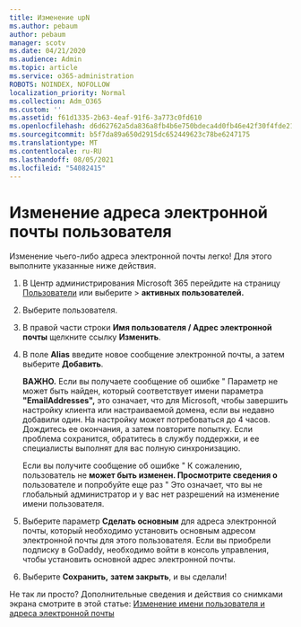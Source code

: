 ```yaml
---
title: Изменение upN
ms.author: pebaum
author: pebaum
manager: scotv
ms.date: 04/21/2020
ms.audience: Admin
ms.topic: article
ms.service: o365-administration
ROBOTS: NOINDEX, NOFOLLOW
localization_priority: Normal
ms.collection: Adm_O365
ms.custom: ''
ms.assetid: f61d1335-2b63-4eaf-91f6-3a773c0fd610
ms.openlocfilehash: d6d62762a5da836a8fb4b6e750bdeca4d0fb46e42f30f4fde2183550e5d2210f
ms.sourcegitcommit: b5f7da89a650d2915dc652449623c78be6247175
ms.translationtype: MT
ms.contentlocale: ru-RU
ms.lasthandoff: 08/05/2021
ms.locfileid: "54082415"
---
```

# <a name="change-a-users-email-address"></a>Изменение адреса электронной почты пользователя

Изменение чьего-либо адреса электронной почты легко! Для этого выполните указанные ниже действия.
  
1. В Центр администрирования Microsoft 365 перейдите на страницу [Пользователи](https://go.microsoft.com/fwlink/p/?linkid=834822) или выберите  \> **активных пользователей.**
    
2. Выберите пользователя.
    
3. В правой части строки **Имя пользователя / Адрес электронной почты** щелкните ссылку **Изменить**.
    
4. В поле **Alias** введите новое сообщение электронной почты, а затем выберите **Добавить**.
    
    **ВАЖНО.** Если вы получаете сообщение об ошибке " Параметр не может быть найден, который соответствует имени параметра **"EmailAddresses",** это означает, что для Microsoft, чтобы завершить настройку клиента или настраиваемой домена, если вы недавно добавили один. На настройку может потребоваться до 4 часов. Дождитесь ее окончания, а затем повторите попытку. Если проблема сохранится, обратитесь в службу поддержки, и ее специалисты выполнят для вас полную синхронизацию.
    
    Если вы получите сообщение об ошибке " К сожалению, пользователь не **может быть изменен. Просмотрите сведения о** пользователе и попробуйте еще раз " Это означает, что вы не глобальный администратор и у вас нет разрешений на изменение имени пользователя.
    
5. Выберите параметр **Сделать основным** для адреса электронной почты, который необходимо установить основным адресом электронной почты для этого пользователя. Если вы приобрели подписку в GoDaddy, необходимо войти в консоль управления, чтобы установить основной адрес электронной почты. 
    
6. Выберите **Сохранить,** **затем закрыть**, и вы сделали!
    
Не так ли просто? Дополнительные сведения и действия со снимками экрана смотрите в этой статье: [Изменение имени пользователя и адреса электронной почты](https://docs.microsoft.com/microsoft-365/admin/add-users/change-a-user-name-and-email-address)
  

